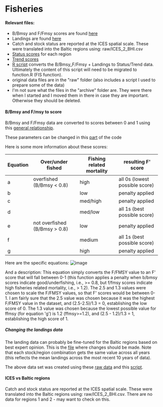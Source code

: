 # Fisheries

#### Relevant files:
* B/Bmsy and F/Fmsy scores are found [here](https://github.com/OHI-Science/bhi/blob/draft/baltic2015/prep/1.1_FIS/data/FIS_scores.csv)
* Landings are found [here](https://github.com/OHI-Science/bhi/blob/draft/baltic2015/prep/1.1_FIS/data/FIS_landings.csv)
* Catch and stock status are reported at the ICES spatial scale.  These were translated into the Baltic regions using: raw/ICES_2_BHI.csv
* [Status scores](https://github.com/OHI-Science/bhi/blob/draft/baltic2015/prep/FIS/data/FIS_status.csv) for each region  
* [Trend scores](https://github.com/OHI-Science/bhi/blob/draft/baltic2015/prep/FIS/data/FIS_trend.csv)
* [R script](https://github.com/OHI-Science/bhi/blob/draft/baltic2015/prep/FIS/FIS.R) converts the B/Bmsy_F/Fmsy + Landings to Status/Trend data.  Ultimately the content of this script will need to be migrated to function.R (FIS function).
* original data files are in the "raw" folder (also includes a script I used to prepare some of the data)
* I'm not sure what the files in the "archive" folder are.  They were there when I started and I moved them in there in case they are important.  Otherwise they should be deleted.

#### B/Bmsy and F/msy to score
B/Bmsy and F/Fmsy data are converted to scores between 0 and 1 using this [general relationship](https://github.com/OHI-Science/bhi/blob/draft/baltic2015/prep/1.1_FIS/ffms%3By_bbmsy_2_score.png).

These parameters can be changed in this [part](https://github.com/OHI-Science/bhi/blob/draft/baltic2015/prep/FIS/FIS.R#L11-L27) of the code

Here is some more information about these scores:

Equation    |   Over/under fished    |  Fishing related mortality    |  resulting F' score
------------ | ---------------------------- | ------------------| --------------------
a       | overfished (B/Bmsy < 0.8)  | high                |  all 0s (lowest possible score)
b       |                                            | low                  | penalty applied
c       |                                            | med/high         | penalty applied
d       |                                            | med/low          | all 1s (best possible score)
e       | not overfished (B/Bmsy > 0.8) | low             | penalty applied
f        |                                            | medium          | all 1s (best possible score)
g       |                                            | high                | penalty applied

Here are the specific equations:
![image](https://cloud.githubusercontent.com/assets/5685517/11152185/5291d988-89ee-11e5-839a-0b1b162832f3.png)

And a description:
This equation simply converts the F/FMSY value to an F' score that will fall between 0-1 (this function applies a penalty when b/bmsy scores indicate good/underfishing, i.e., >= 0.8, but f/fmsy scores indicate high fisheries related mortality, i.e., > 1.2).  The 2.5 and 1.3 values were chosen to scale the F/FMSY values, so that F' scores would be between 0-1.  I am fairly sure that the 2.5 value was chosen because it was the highest F/FMSY value in the dataset, and (2.5-2.5)/1.3 = 0, establishing the low score of 0.  The 1.3 value was chosen because the lowest possible value for ffmsy (for equation 'g') is 1.2 (ffmsy>=1.2), and (2.5 - 1.2)/1.3 = 1, establishing the high score of 1.





##### Changing the landings data
The landing data can probably be fine-tuned for the Baltic regions based on best expert opinion.  This is the [file](https://github.com/OHI-Science/bhi/blob/draft/baltic2015/prep/1.1_FIS/data/FIS_landings.csv) where changes should be made.  Note that each stock/region combination gets the same value across all years (this reflects the mean landings across the most recent 10 years of data).

The above data set was created using these [raw data](https://github.com/OHI-Science/bhi/blob/draft/baltic2015/prep/1.1_FIS/raw/BalticLandings.csv) and this [script](https://github.com/OHI-Science/bhi/blob/draft/baltic2015/prep/1.1_FIS/raw/DataOrganization.R).

#### ICES vs Baltic regions
Catch and stock status are reported at the ICES spatial scale.  These were translated into the Baltic regions using: raw/ICES_2_BHI.csv.  There are no data for regions 1 and 2 - may want to check on this.

